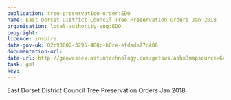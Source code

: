 ```yaml
---
publication: tree-preservation-order:EDO
name: East Dorset District Council Tree Preservation Orders Jan 2018
organisation: local-authority-eng:EDO
copyright: 
licence: inspire
data-gov-uk: 82c93602-3295-480c-b0ce-efdadb77c406
documentation-url: 
data-url: http://geowessex.astuntechnology.com/getows.ashx?mapsource=GeoWessex/christchurchandeastdorset&service=WFS&version=1.1.0&Request=GetFeature&TypeName=eddc_tree_preservation_orders&outputFormat=GML2
task: gml
key: 
---
```


East Dorset District Council Tree Preservation Orders Jan 2018
